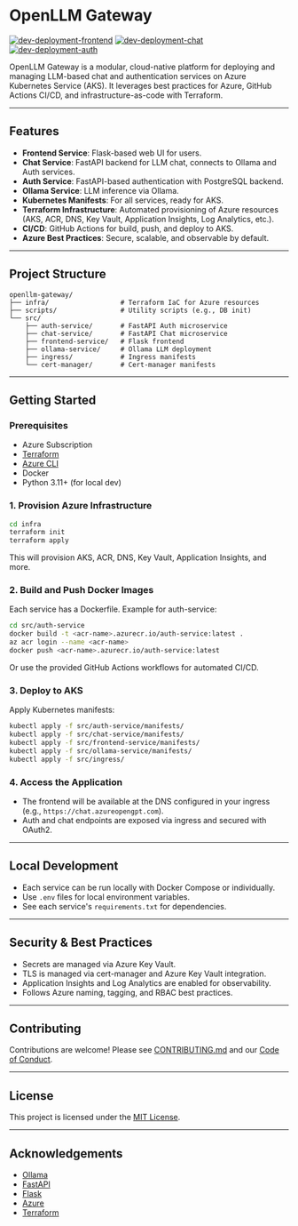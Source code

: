 # OpenLLM Gateway

[![dev-deployment-frontend](https://github.com/timkrebs9/openllm-gateway/actions/workflows/dev-deployment-frontend.yml/badge.svg)](https://github.com/timkrebs9/openllm-gateway/actions/workflows/dev-deployment-frontend.yml)
[![dev-deployment-chat](https://github.com/timkrebs9/openllm-gateway/actions/workflows/dev-deployment-chat.yml/badge.svg)](https://github.com/timkrebs9/openllm-gateway/actions/workflows/dev-deployment-chat.yml)
[![dev-deployment-auth](https://github.com/timkrebs9/openllm-gateway/actions/workflows/dev-deployment-auth.yml/badge.svg)](https://github.com/timkrebs9/openllm-gateway/actions/workflows/dev-deployment-auth.yml)

OpenLLM Gateway is a modular, cloud-native platform for deploying and managing LLM-based chat and authentication services on Azure Kubernetes Service (AKS). It leverages best practices for Azure, GitHub Actions CI/CD, and infrastructure-as-code with Terraform.

---

## Features

- **Frontend Service**: Flask-based web UI for users.
- **Chat Service**: FastAPI backend for LLM chat, connects to Ollama and Auth services.
- **Auth Service**: FastAPI-based authentication with PostgreSQL backend.
- **Ollama Service**: LLM inference via Ollama.
- **Kubernetes Manifests**: For all services, ready for AKS.
- **Terraform Infrastructure**: Automated provisioning of Azure resources (AKS, ACR, DNS, Key Vault, Application Insights, Log Analytics, etc.).
- **CI/CD**: GitHub Actions for build, push, and deploy to AKS.
- **Azure Best Practices**: Secure, scalable, and observable by default.

---

## Project Structure

```
openllm-gateway/
├── infra/                  # Terraform IaC for Azure resources
├── scripts/                # Utility scripts (e.g., DB init)
└── src/
    ├── auth-service/       # FastAPI Auth microservice
    ├── chat-service/       # FastAPI Chat microservice
    ├── frontend-service/   # Flask frontend
    ├── ollama-service/     # Ollama LLM deployment
    ├── ingress/            # Ingress manifests
    └── cert-manager/       # Cert-manager manifests
```

---

## Getting Started

### Prerequisites

- Azure Subscription
- [Terraform](https://learn.hashicorp.com/terraform)
- [Azure CLI](https://docs.microsoft.com/en-us/cli/azure/install-azure-cli)
- Docker
- Python 3.11+ (for local dev)

### 1. Provision Azure Infrastructure

```sh
cd infra
terraform init
terraform apply
```

This will provision AKS, ACR, DNS, Key Vault, Application Insights, and more.

### 2. Build and Push Docker Images

Each service has a Dockerfile. Example for auth-service:

```sh
cd src/auth-service
docker build -t <acr-name>.azurecr.io/auth-service:latest .
az acr login --name <acr-name>
docker push <acr-name>.azurecr.io/auth-service:latest
```

Or use the provided GitHub Actions workflows for automated CI/CD.

### 3. Deploy to AKS

Apply Kubernetes manifests:

```sh
kubectl apply -f src/auth-service/manifests/
kubectl apply -f src/chat-service/manifests/
kubectl apply -f src/frontend-service/manifests/
kubectl apply -f src/ollama-service/manifests/
kubectl apply -f src/ingress/
```

### 4. Access the Application

- The frontend will be available at the DNS configured in your ingress (e.g., `https://chat.azureopengpt.com`).
- Auth and chat endpoints are exposed via ingress and secured with OAuth2.

---

## Local Development

- Each service can be run locally with Docker Compose or individually.
- Use `.env` files for local environment variables.
- See each service's `requirements.txt` for dependencies.

---

## Security & Best Practices

- Secrets are managed via Azure Key Vault.
- TLS is managed via cert-manager and Azure Key Vault integration.
- Application Insights and Log Analytics are enabled for observability.
- Follows Azure naming, tagging, and RBAC best practices.

---

## Contributing

Contributions are welcome! Please see [CONTRIBUTING.md](CONTRIBUTING.md) and our [Code of Conduct](https://opensource.microsoft.com/codeofconduct/).

---

## License

This project is licensed under the [MIT License](LICENSE.md).

---

## Acknowledgements

- [Ollama](https://ollama.com/)
- [FastAPI](https://fastapi.tiangolo.com/)
- [Flask](https://flask.palletsprojects.com/)
- [Azure](https://azure.microsoft.com/)
- [Terraform](https://www.terraform.io/)
